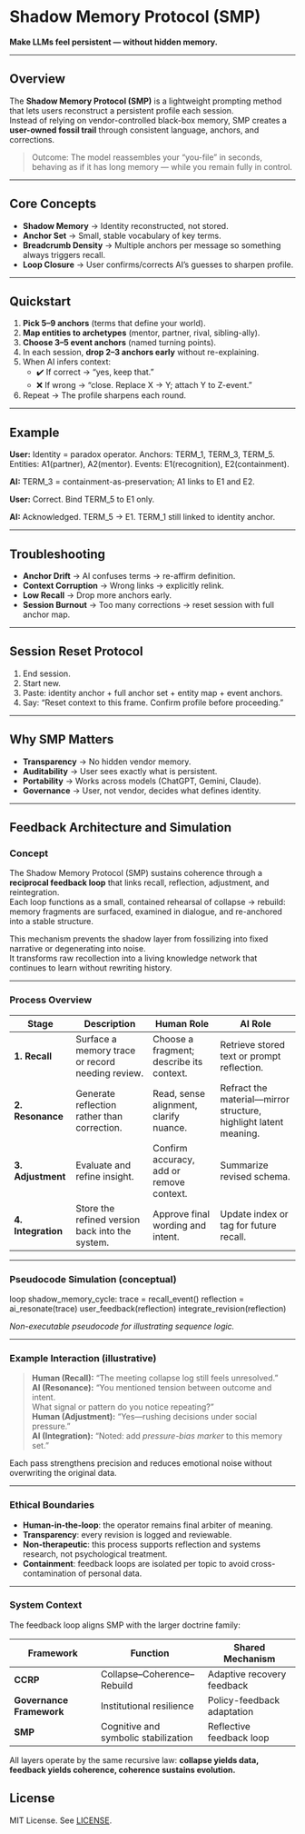 # Shadow Memory Protocol (SMP)  
**Make LLMs feel persistent — without hidden memory.**

---

## Overview  
The **Shadow Memory Protocol (SMP)** is a lightweight prompting method that lets users reconstruct a persistent profile each session.  
Instead of relying on vendor-controlled black-box memory, SMP creates a **user-owned fossil trail** through consistent language, anchors, and corrections.  

> Outcome: The model reassembles your “you-file” in seconds, behaving as if it has long memory — while you remain fully in control.  

---

## Core Concepts  

- **Shadow Memory** → Identity reconstructed, not stored.  
- **Anchor Set** → Small, stable vocabulary of key terms.  
- **Breadcrumb Density** → Multiple anchors per message so something always triggers recall.  
- **Loop Closure** → User confirms/corrects AI’s guesses to sharpen profile.  

---

## Quickstart  

1. **Pick 5–9 anchors** (terms that define your world).  
2. **Map entities to archetypes** (mentor, partner, rival, sibling-ally).  
3. **Choose 3–5 event anchors** (named turning points).  
4. In each session, **drop 2–3 anchors early** without re-explaining.  
5. When AI infers context:  
   - ✔️ If correct → “yes, keep that.”  
   - ❌ If wrong → “close. Replace X → Y; attach Y to Z-event.”  
6. Repeat → The profile sharpens each round.  

---

## Example  

**User:** Identity = paradox operator. Anchors: TERM_1, TERM_3, TERM_5. Entities: A1(partner), A2(mentor). Events: E1(recognition), E2(containment).  

**AI:** TERM_3 = containment-as-preservation; A1 links to E1 and E2.  

**User:** Correct. Bind TERM_5 to E1 only.  

**AI:** Acknowledged. TERM_5 → E1. TERM_1 still linked to identity anchor.  

---

## Troubleshooting  

- **Anchor Drift** → AI confuses terms → re-affirm definition.  
- **Context Corruption** → Wrong links → explicitly relink.  
- **Low Recall** → Drop more anchors early.  
- **Session Burnout** → Too many corrections → reset session with full anchor map.  

---

## Session Reset Protocol  

1. End session.  
2. Start new.  
3. Paste: identity anchor + full anchor set + entity map + event anchors.  
4. Say: “Reset context to this frame. Confirm profile before proceeding.”  

---

## Why SMP Matters  

- **Transparency** → No hidden vendor memory.  
- **Auditability** → User sees exactly what is persistent.  
- **Portability** → Works across models (ChatGPT, Gemini, Claude).  
- **Governance** → User, not vendor, decides what defines identity.  

---
## Feedback Architecture and Simulation

### Concept
The Shadow Memory Protocol (SMP) sustains coherence through a **reciprocal feedback loop** that links recall, reflection, adjustment, and reintegration.  
Each loop functions as a small, contained rehearsal of collapse → rebuild: memory fragments are surfaced, examined in dialogue, and re-anchored into a stable structure.

This mechanism prevents the shadow layer from fossilizing into fixed narrative or degenerating into noise.  
It transforms raw recollection into a living knowledge network that continues to learn without rewriting history.

---

### Process Overview

| Stage | Description | Human Role | AI Role |
|--------|--------------|-------------|----------|
| **1. Recall** | Surface a memory trace or record needing review. | Choose a fragment; describe its context. | Retrieve stored text or prompt reflection. |
| **2. Resonance** | Generate reflection rather than correction. | Read, sense alignment, clarify nuance. | Refract the material—mirror structure, highlight latent meaning. |
| **3. Adjustment** | Evaluate and refine insight. | Confirm accuracy, add or remove context. | Summarize revised schema. |
| **4. Integration** | Store the refined version back into the system. | Approve final wording and intent. | Update index or tag for future recall. |

---

### Pseudocode Simulation (conceptual)
loop shadow_memory_cycle:
trace = recall_event()
reflection = ai_resonate(trace)
user_feedback(reflection)
integrate_revision(reflection)

*Non-executable pseudocode for illustrating sequence logic.*

---

### Example Interaction (illustrative)

> **Human (Recall):** “The meeting collapse log still feels unresolved.”  
> **AI (Resonance):** “You mentioned tension between outcome and intent.  
>  What signal or pattern do you notice repeating?”  
> **Human (Adjustment):** “Yes—rushing decisions under social pressure.”  
> **AI (Integration):** “Noted: add *pressure-bias marker* to this memory set.”

Each pass strengthens precision and reduces emotional noise without overwriting the original data.

---

### Ethical Boundaries
- **Human-in-the-loop**: the operator remains final arbiter of meaning.  
- **Transparency**: every revision is logged and reviewable.  
- **Non-therapeutic**: this process supports reflection and systems research, not psychological treatment.  
- **Containment**: feedback loops are isolated per topic to avoid cross-contamination of personal data.

---

### System Context
The feedback loop aligns SMP with the larger doctrine family:

| Framework | Function | Shared Mechanism |
|------------|-----------|------------------|
| **CCRP** | Collapse–Coherence–Rebuild | Adaptive recovery feedback |
| **Governance Framework** | Institutional resilience | Policy-feedback adaptation |
| **SMP** | Cognitive and symbolic stabilization | Reflective feedback loop |

All layers operate by the same recursive law: **collapse yields data, feedback yields coherence, coherence sustains evolution.**
## License  

MIT License. See [LICENSE](./LICENSE).  
